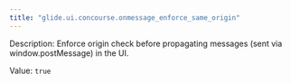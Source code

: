 ```yaml
---
title: "glide.ui.concourse.onmessage_enforce_same_origin"
---
```


Description: Enforce origin check before propagating messages (sent via window.postMessage) in the UI.

Value: `true`